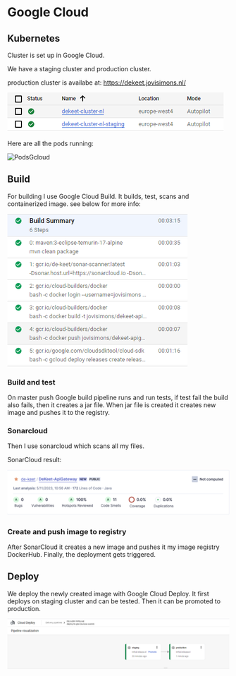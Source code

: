 # Google Cloud

## Kubernetes

Cluster is set up in Google Cloud.

We have a staging cluster and production cluster.

production cluster is availabe at: https://dekeet.jovisimons.nl/

![cluster](https://github.com/Adv-Software-DeKeet/.github/blob/main/DeKeet%20(IP)/images/gCloudCluster.png)


Here are all the pods running:

![PodsGcloud]()

## Build

For building I use Google Cloud Build. It builds, test, scans and containerized image. see below for more info:

![Build](https://github.com/Adv-Software-DeKeet/.github/blob/main/DeKeet%20(IP)/images/gcloudBuildSum.png)

### Build and test

On master push Google build pipeline runs and run tests, if test fail the build also fails, then it creates a jar file. When jar file is created it creates new image and pushes it to the registry. 


### Sonarcloud

Then I use sonarcloud which scans all my files.

SonarCloud result:

![SonarCloud](https://github.com/Adv-Software-DeKeet/.github/blob/main/DeKeet%20(IP)/images/SonarCloud.png)

### Create and push image to registry

After SonarCloud it creates a new image and pushes it my image registry DockerHub. Finally, the deployment gets triggered.

## Deploy

We deploy the newly created image with Google Cloud Deploy. It first deploys on staging cluster and can be tested. Then it can be promoted to production.

![GCPPipeline](https://github.com/Adv-Software-DeKeet/.github/blob/main/DeKeet%20(IP)/images/GCPDeployStag%26Prod.png)